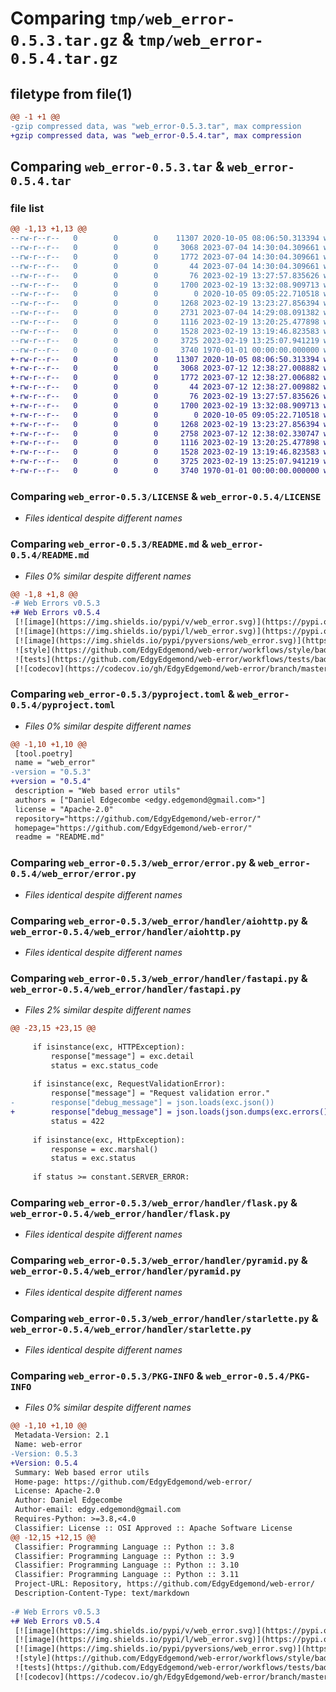 # Comparing `tmp/web_error-0.5.3.tar.gz` & `tmp/web_error-0.5.4.tar.gz`

## filetype from file(1)

```diff
@@ -1 +1 @@
-gzip compressed data, was "web_error-0.5.3.tar", max compression
+gzip compressed data, was "web_error-0.5.4.tar", max compression
```

## Comparing `web_error-0.5.3.tar` & `web_error-0.5.4.tar`

### file list

```diff
@@ -1,13 +1,13 @@
--rw-r--r--   0        0        0    11307 2020-10-05 08:06:50.313394 web_error-0.5.3/LICENSE
--rw-r--r--   0        0        0     3068 2023-07-04 14:30:04.309661 web_error-0.5.3/README.md
--rw-r--r--   0        0        0     1772 2023-07-04 14:30:04.309661 web_error-0.5.3/pyproject.toml
--rw-r--r--   0        0        0       44 2023-07-04 14:30:04.309661 web_error-0.5.3/web_error/__init__.py
--rw-r--r--   0        0        0       76 2023-02-19 13:27:57.835626 web_error-0.5.3/web_error/constant.py
--rw-r--r--   0        0        0     1700 2023-02-19 13:32:08.909713 web_error-0.5.3/web_error/error.py
--rw-r--r--   0        0        0        0 2020-10-05 09:05:22.710518 web_error-0.5.3/web_error/handler/__init__.py
--rw-r--r--   0        0        0     1268 2023-02-19 13:23:27.856394 web_error-0.5.3/web_error/handler/aiohttp.py
--rw-r--r--   0        0        0     2731 2023-07-04 14:29:08.091382 web_error-0.5.3/web_error/handler/fastapi.py
--rw-r--r--   0        0        0     1116 2023-02-19 13:20:25.477898 web_error-0.5.3/web_error/handler/flask.py
--rw-r--r--   0        0        0     1528 2023-02-19 13:19:46.823583 web_error-0.5.3/web_error/handler/pyramid.py
--rw-r--r--   0        0        0     3725 2023-02-19 13:25:07.941219 web_error-0.5.3/web_error/handler/starlette.py
--rw-r--r--   0        0        0     3740 1970-01-01 00:00:00.000000 web_error-0.5.3/PKG-INFO
+-rw-r--r--   0        0        0    11307 2020-10-05 08:06:50.313394 web_error-0.5.4/LICENSE
+-rw-r--r--   0        0        0     3068 2023-07-12 12:38:27.008882 web_error-0.5.4/README.md
+-rw-r--r--   0        0        0     1772 2023-07-12 12:38:27.006882 web_error-0.5.4/pyproject.toml
+-rw-r--r--   0        0        0       44 2023-07-12 12:38:27.009882 web_error-0.5.4/web_error/__init__.py
+-rw-r--r--   0        0        0       76 2023-02-19 13:27:57.835626 web_error-0.5.4/web_error/constant.py
+-rw-r--r--   0        0        0     1700 2023-02-19 13:32:08.909713 web_error-0.5.4/web_error/error.py
+-rw-r--r--   0        0        0        0 2020-10-05 09:05:22.710518 web_error-0.5.4/web_error/handler/__init__.py
+-rw-r--r--   0        0        0     1268 2023-02-19 13:23:27.856394 web_error-0.5.4/web_error/handler/aiohttp.py
+-rw-r--r--   0        0        0     2758 2023-07-12 12:38:02.330747 web_error-0.5.4/web_error/handler/fastapi.py
+-rw-r--r--   0        0        0     1116 2023-02-19 13:20:25.477898 web_error-0.5.4/web_error/handler/flask.py
+-rw-r--r--   0        0        0     1528 2023-02-19 13:19:46.823583 web_error-0.5.4/web_error/handler/pyramid.py
+-rw-r--r--   0        0        0     3725 2023-02-19 13:25:07.941219 web_error-0.5.4/web_error/handler/starlette.py
+-rw-r--r--   0        0        0     3740 1970-01-01 00:00:00.000000 web_error-0.5.4/PKG-INFO
```

### Comparing `web_error-0.5.3/LICENSE` & `web_error-0.5.4/LICENSE`

 * *Files identical despite different names*

### Comparing `web_error-0.5.3/README.md` & `web_error-0.5.4/README.md`

 * *Files 0% similar despite different names*

```diff
@@ -1,8 +1,8 @@
-# Web Errors v0.5.3
+# Web Errors v0.5.4
 [![image](https://img.shields.io/pypi/v/web_error.svg)](https://pypi.org/project/web_error/)
 [![image](https://img.shields.io/pypi/l/web_error.svg)](https://pypi.org/project/web_error/)
 [![image](https://img.shields.io/pypi/pyversions/web_error.svg)](https://pypi.org/project/web_error/)
 ![style](https://github.com/EdgyEdgemond/web-error/workflows/style/badge.svg)
 ![tests](https://github.com/EdgyEdgemond/web-error/workflows/tests/badge.svg)
 [![codecov](https://codecov.io/gh/EdgyEdgemond/web-error/branch/master/graph/badge.svg)](https://codecov.io/gh/EdgyEdgemond/web-error)
```

### Comparing `web_error-0.5.3/pyproject.toml` & `web_error-0.5.4/pyproject.toml`

 * *Files 0% similar despite different names*

```diff
@@ -1,10 +1,10 @@
 [tool.poetry]
 name = "web_error"
-version = "0.5.3"
+version = "0.5.4"
 description = "Web based error utils"
 authors = ["Daniel Edgecombe <edgy.edgemond@gmail.com>"]
 license = "Apache-2.0"
 repository="https://github.com/EdgyEdgemond/web-error/"
 homepage="https://github.com/EdgyEdgemond/web-error/"
 readme = "README.md"
```

### Comparing `web_error-0.5.3/web_error/error.py` & `web_error-0.5.4/web_error/error.py`

 * *Files identical despite different names*

### Comparing `web_error-0.5.3/web_error/handler/aiohttp.py` & `web_error-0.5.4/web_error/handler/aiohttp.py`

 * *Files identical despite different names*

### Comparing `web_error-0.5.3/web_error/handler/fastapi.py` & `web_error-0.5.4/web_error/handler/fastapi.py`

 * *Files 2% similar despite different names*

```diff
@@ -23,15 +23,15 @@
 
     if isinstance(exc, HTTPException):
         response["message"] = exc.detail
         status = exc.status_code
 
     if isinstance(exc, RequestValidationError):
         response["message"] = "Request validation error."
-        response["debug_message"] = json.loads(exc.json())
+        response["debug_message"] = json.loads(json.dumps(exc.errors(), default=str))
         status = 422
 
     if isinstance(exc, HttpException):
         response = exc.marshal()
         status = exc.status
 
     if status >= constant.SERVER_ERROR:
```

### Comparing `web_error-0.5.3/web_error/handler/flask.py` & `web_error-0.5.4/web_error/handler/flask.py`

 * *Files identical despite different names*

### Comparing `web_error-0.5.3/web_error/handler/pyramid.py` & `web_error-0.5.4/web_error/handler/pyramid.py`

 * *Files identical despite different names*

### Comparing `web_error-0.5.3/web_error/handler/starlette.py` & `web_error-0.5.4/web_error/handler/starlette.py`

 * *Files identical despite different names*

### Comparing `web_error-0.5.3/PKG-INFO` & `web_error-0.5.4/PKG-INFO`

 * *Files 0% similar despite different names*

```diff
@@ -1,10 +1,10 @@
 Metadata-Version: 2.1
 Name: web-error
-Version: 0.5.3
+Version: 0.5.4
 Summary: Web based error utils
 Home-page: https://github.com/EdgyEdgemond/web-error/
 License: Apache-2.0
 Author: Daniel Edgecombe
 Author-email: edgy.edgemond@gmail.com
 Requires-Python: >=3.8,<4.0
 Classifier: License :: OSI Approved :: Apache Software License
@@ -12,15 +12,15 @@
 Classifier: Programming Language :: Python :: 3.8
 Classifier: Programming Language :: Python :: 3.9
 Classifier: Programming Language :: Python :: 3.10
 Classifier: Programming Language :: Python :: 3.11
 Project-URL: Repository, https://github.com/EdgyEdgemond/web-error/
 Description-Content-Type: text/markdown
 
-# Web Errors v0.5.3
+# Web Errors v0.5.4
 [![image](https://img.shields.io/pypi/v/web_error.svg)](https://pypi.org/project/web_error/)
 [![image](https://img.shields.io/pypi/l/web_error.svg)](https://pypi.org/project/web_error/)
 [![image](https://img.shields.io/pypi/pyversions/web_error.svg)](https://pypi.org/project/web_error/)
 ![style](https://github.com/EdgyEdgemond/web-error/workflows/style/badge.svg)
 ![tests](https://github.com/EdgyEdgemond/web-error/workflows/tests/badge.svg)
 [![codecov](https://codecov.io/gh/EdgyEdgemond/web-error/branch/master/graph/badge.svg)](https://codecov.io/gh/EdgyEdgemond/web-error)
```

